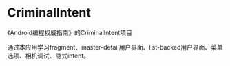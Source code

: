 # CriminalIntent
《Android编程权威指南》的CriminalIntent项目

通过本应用学习fragment、master-detail用户界面、list-backed用户界面、菜单选项、相机调试、隐式intent。
